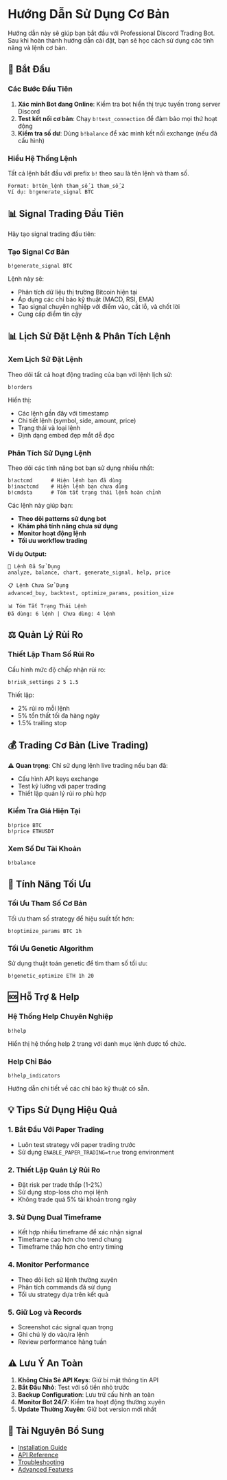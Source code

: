 # Hướng Dẫn Sử Dụng Cơ Bản

Hướng dẫn này sẽ giúp bạn bắt đầu với Professional Discord Trading Bot. Sau khi hoàn thành hướng dẫn cài đặt, bạn sẽ học cách sử dụng các tính năng và lệnh cơ bản.

## 🚀 Bắt Đầu

### Các Bước Đầu Tiên

1. **Xác minh Bot đang Online**: Kiểm tra bot hiển thị trực tuyến trong server Discord
2. **Test kết nối cơ bản**: Chạy `b!test_connection` để đảm bảo mọi thứ hoạt động
3. **Kiểm tra số dư**: Dùng `b!balance` để xác minh kết nối exchange (nếu đã cấu hình)

### Hiểu Hệ Thống Lệnh

Tất cả lệnh bắt đầu với prefix `b!` theo sau là tên lệnh và tham số.

```
Format: b!tên_lệnh tham_số_1 tham_số_2
Ví dụ: b!generate_signal BTC
```

## 📊 Signal Trading Đầu Tiên

Hãy tạo signal trading đầu tiên:

### Tạo Signal Cơ Bản

```discord
b!generate_signal BTC
```

Lệnh này sẽ:
- Phân tích dữ liệu thị trường Bitcoin hiện tại
- Áp dụng các chỉ báo kỹ thuật (MACD, RSI, EMA)
- Tạo signal chuyên nghiệp với điểm vào, cắt lỗ, và chốt lời
- Cung cấp điểm tin cậy

## 📊 Lịch Sử Đặt Lệnh & Phân Tích Lệnh

### Xem Lịch Sử Đặt Lệnh

Theo dõi tất cả hoạt động trading của bạn với lệnh lịch sử:

```discord
b!orders
```

Hiển thị:
- Các lệnh gần đây với timestamp
- Chi tiết lệnh (symbol, side, amount, price)
- Trạng thái và loại lệnh
- Định dạng embed đẹp mắt dễ đọc

### Phân Tích Sử Dụng Lệnh

Theo dõi các tính năng bot bạn sử dụng nhiều nhất:

```discord
b!actcmd      # Hiện lệnh bạn đã dùng
b!inactcmd    # Hiện lệnh bạn chưa dùng
b!cmdsta      # Tóm tắt trạng thái lệnh hoàn chỉnh
```

Các lệnh này giúp bạn:
- **Theo dõi patterns sử dụng bot**
- **Khám phá tính năng chưa sử dụng**
- **Monitor hoạt động lệnh**
- **Tối ưu workflow trading**

**Ví dụ Output:**
```
🎯 Lệnh Đã Sử Dụng
analyze, balance, chart, generate_signal, help, price

📋 Lệnh Chưa Sử Dụng
advanced_buy, backtest, optimize_params, position_size

📊 Tóm Tắt Trạng Thái Lệnh
Đã dùng: 6 lệnh | Chưa dùng: 4 lệnh
```

## ⚖️ Quản Lý Rủi Ro

### Thiết Lập Tham Số Rủi Ro

Cấu hình mức độ chấp nhận rủi ro:

```discord
b!risk_settings 2 5 1.5
```

Thiết lập:
- 2% rủi ro mỗi lệnh
- 5% tổn thất tối đa hàng ngày
- 1.5% trailing stop

## 💰 Trading Cơ Bản (Live Trading)

⚠️ **Quan trọng**: Chỉ sử dụng lệnh live trading nếu bạn đã:
- Cấu hình API keys exchange
- Test kỹ lưỡng với paper trading
- Thiết lập quản lý rủi ro phù hợp

### Kiểm Tra Giá Hiện Tại

```discord
b!price BTC
b!price ETHUSDT
```

### Xem Số Dư Tài Khoản

```discord
b!balance
```

## 🔧 Tính Năng Tối Ưu

### Tối Ưu Tham Số Cơ Bản

Tối ưu tham số strategy để hiệu suất tốt hơn:

```discord
b!optimize_params BTC 1h
```

### Tối Ưu Genetic Algorithm

Sử dụng thuật toán genetic để tìm tham số tối ưu:

```discord
b!genetic_optimize ETH 1h 20
```

## 🆘 Hỗ Trợ & Help

### Hệ Thống Help Chuyên Nghiệp

```discord
b!help
```

Hiển thị hệ thống help 2 trang với danh mục lệnh được tổ chức.

### Help Chỉ Báo

```discord
b!help_indicators
```

Hướng dẫn chi tiết về các chỉ báo kỹ thuật có sẵn.

## 💡 Tips Sử Dụng Hiệu Quả

### 1. Bắt Đầu Với Paper Trading
- Luôn test strategy với paper trading trước
- Sử dụng `ENABLE_PAPER_TRADING=true` trong environment

### 2. Thiết Lập Quản Lý Rủi Ro
- Đặt risk per trade thấp (1-2%)
- Sử dụng stop-loss cho mọi lệnh
- Không trade quá 5% tài khoản trong ngày

### 3. Sử Dụng Dual Timeframe
- Kết hợp nhiều timeframe để xác nhận signal
- Timeframe cao hơn cho trend chung
- Timeframe thấp hơn cho entry timing

### 4. Monitor Performance
- Theo dõi lịch sử lệnh thường xuyên
- Phân tích commands đã sử dụng
- Tối ưu strategy dựa trên kết quả

### 5. Giữ Log và Records
- Screenshot các signal quan trọng
- Ghi chú lý do vào/ra lệnh
- Review performance hàng tuần

## ⚠️ Lưu Ý An Toàn

1. **Không Chia Sẻ API Keys**: Giữ bí mật thông tin API
2. **Bắt Đầu Nhỏ**: Test với số tiền nhỏ trước
3. **Backup Configuration**: Lưu trữ cấu hình an toàn
4. **Monitor Bot 24/7**: Kiểm tra hoạt động thường xuyên
5. **Update Thường Xuyên**: Giữ bot version mới nhất

## 🔗 Tài Nguyên Bổ Sung

- [Installation Guide](../setup/installation.md)
- [API Reference](../api-reference/)
- [Troubleshooting](../troubleshooting/)
- [Advanced Features](advanced-usage.md) 